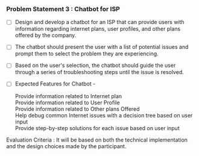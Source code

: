 ### Problem Statement 3 : Chatbot for ISP

- [ ] Design and develop a chatbot for an ISP that can provide users with information regarding internet plans, user profiles, and other plans offered by the company. <br>

- [ ] The chatbot should present the user with a list of potential issues and prompt them to select the problem they are experiencing. <br>
- [ ] Based on the user's selection, the chatbot should guide the user through a series of troubleshooting steps until the issue is resolved. <br>
- [ ] Expected Features for Chatbot -    <ul>
<li>Provide information related to Internet plan</li>
<li>Provide information related to User Profile</li>
<li>Provide information related to Other plans Offered</li>
<li>Help debug common Internet issues with a decision tree based on user input</li>
<li>Provide step-by-step solutions for each issue based on user input</li>
</ul>

Evaluation Criteria : It will be based on both the technical implementation and the design choices made by the participant.
